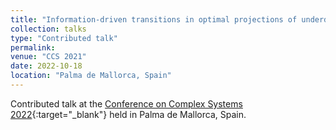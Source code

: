 ```yaml
---
title: "Information-driven transitions in optimal projections of underdamped dynamics"
collection: talks
type: "Contributed talk"
permalink:
venue: "CCS 2021"
date: 2022-10-18
location: "Palma de Mallorca, Spain"
---
```


Contributed talk at the [Conference on Complex Systems 2022](https://www.ccs2022.org/){:target="_blank"}<!--_--> held in Palma de Mallorca, Spain.
